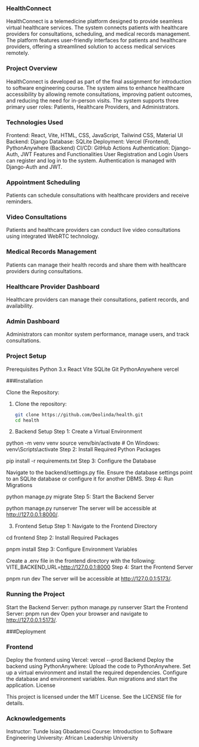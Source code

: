 ### HealthConnect
HealthConnect is a telemedicine platform designed to provide seamless virtual healthcare services. The system connects patients with healthcare providers for consultations, scheduling, and medical records management. The platform features user-friendly interfaces for patients and healthcare providers, offering a streamlined solution to access medical services remotely.

### Project Overview
HealthConnect is developed as part of the final assignment for introduction to software engineering course. The system aims to enhance healthcare accessibility by allowing remote consultations, improving patient outcomes, and reducing the need for in-person visits. The system supports three primary user roles: Patients, Healthcare Providers, and Administrators.

### Technologies Used
Frontend: React, Vite, HTML, CSS, JavaScript, Tailwind CSS, Material UI
Backend: Django
Database: SQLite
Deployment: Vercel (Frontend), PythonAnywhere (Backend)
CI/CD: GitHub Actions
Authentication: Django-Auth, JWT
Features and Functionalities
User Registration and Login
Users can register and log in to the system.
Authentication is managed with Django-Auth and JWT.

### Appointment Scheduling
Patients can schedule consultations with healthcare providers and receive reminders.

### Video Consultations
Patients and healthcare providers can conduct live video consultations using integrated WebRTC technology.

### Medical Records Management
Patients can manage their health records and share them with healthcare providers during consultations.

### Healthcare Provider Dashboard
Healthcare providers can manage their consultations, patient records, and availability.

### Admin Dashboard
Administrators can monitor system performance, manage users, and track consultations.

### Project Setup

Prerequisites
Python 3.x
React Vite
SQLite
Git
PythonAnywhere
vercel

###Installation

Clone the Repository:
1. Clone the repository:
   ```bash
   git clone https://github.com/Deolinda/health.git
   cd health

2. Backend Setup
Step 1: Create a Virtual Environment

python -m venv venv
source venv/bin/activate  # On Windows: venv\Scripts\activate
Step 2: Install Required Python Packages

pip install -r requirements.txt
Step 3: Configure the Database

Navigate to the backend/settings.py file. Ensure the database settings point to an SQLite database or configure it for another DBMS.
Step 4: Run Migrations

python manage.py migrate
Step 5: Start the Backend Server

python manage.py runserver
The server will be accessible at http://127.0.0.1:8000/.

3. Frontend Setup
Step 1: Navigate to the Frontend Directory

cd frontend
Step 2: Install Required Packages

pnpm install
Step 3: Configure Environment Variables

Create a .env file in the frontend directory with the following:
VITE_BACKEND_URL=http://127.0.0.1:8000
Step 4: Start the Frontend Server

pnpm run dev
The server will be accessible at http://127.0.0.1:5173/.

### Running the Project

Start the Backend Server:
python manage.py runserver
Start the Frontend Server:
pnpm run dev
Open your browser and navigate to http://127.0.0.1:5173/.

###Deployment

### Frontend
Deploy the frontend using Vercel:
vercel --prod
Backend
Deploy the backend using PythonAnywhere:
Upload the code to PythonAnywhere.
Set up a virtual environment and install the required dependencies.
Configure the database and environment variables.
Run migrations and start the application.
License

This project is licensed under the MIT License. See the LICENSE file for details.

### Acknowledgements

Instructor: Tunde Isiaq Gbadamosi
Course: Introduction to Software Engineering
University: African Leadership University
